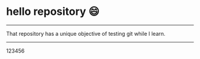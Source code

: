 # hello repository :smile:
***
That repository has a unique objective of testing git while I learn.
***
123456
